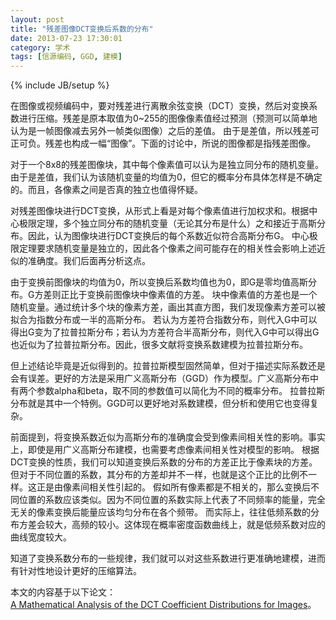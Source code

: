 ```yaml
---
layout: post
title: "残差图像DCT变换后系数的分布"
date: 2013-07-23 17:30:01
category: 学术
tags: [信源编码, GGD, 建模]
---
```

{% include JB/setup %}

在图像或视频编码中，要对残差进行离散余弦变换（DCT）变换，然后对变换系数进行压缩。残差是原本取值为0~255的图像像素值经过预测（预测可以简单地认为是一帧图像减去另外一帧类似图像）之后的差值。
由于是差值，所以残差可正可负。残差也构成一幅“图像”。下面的讨论中，所说的图像都是指残差图像。

<!--more-->
对于一个8x8的残差图像块，其中每个像素值可以认为是独立同分布的随机变量。由于是差值，我们认为该随机变量的均值为0，但它的概率分布具体怎样是不确定的。而且，各像素之间是否真的独立也值得怀疑。

对残差图像块进行DCT变换，从形式上看是对每个像素值进行加权求和。根据中心极限定理，多个独立同分布的随机变量（无论其分布是什么）之和接近于高斯分布。因此，认为图像块进行DCT变换后的每个系数近似符合高斯分布G。
中心极限定理要求随机变量是独立的，因此各个像素之间可能存在的相关性会影响上述近似的准确度。我们后面再分析这点。

由于变换前图像块的均值为0，所以变换后系数均值也为0，即G是零均值高斯分布。G方差则正比于变换前图像块中像素值的方差。
块中像素值的方差也是一个随机变量。通过统计多个块的像素方差，画出其直方图，我们发现像素方差可以被拟合为指数分布或一半的高斯分布。
若认为方差符合指数分布，则代入G中可以得出G变为了拉普拉斯分布；若认为方差符合半高斯分布，则代入G中可以得出G也近似为了拉普拉斯分布。因此，很多文献将变换系数建模为拉普拉斯分布。

但上述结论毕竟是近似得到的。拉普拉斯模型固然简单，但对于描述实际系数还是会有误差。更好的方法是采用广义高斯分布（GGD）作为模型。广义高斯分布中有两个参数alpha和beta，取不同的参数值可以简化为不同的概率分布。
拉普拉斯分布就是其中一个特例。GGD可以更好地对系数建模，但分析和使用它也变得复杂。

前面提到，将变换系数近似为高斯分布的准确度会受到像素间相关性的影响。事实上，即使是用广义高斯分布建模，也需要考虑像素间相关性对模型的影响。
根据DCT变换的性质，我们可以知道变换后系数的分布的方差正比于像素块的方差。但对于不同位置的系数，其分布的方差却并不一样，也就是这个正比的比例不一样。这正是由像素间相关性引起的。
假如所有像素都是不相关的，那么变换后不同位置的系数应该类似。因为不同位置的系数实际上代表了不同频率的能量，完全无关的像素变换后能量应该均匀分布在各个频带。
而实际上，往往低频系数的分布方差会较大，高频的较小。这体现在概率密度函数曲线上，就是低频系数对应的曲线宽度较大。

知道了变换系数分布的一些规律，我们就可以对这些系数进行更准确地建模，进而有针对性地设计更好的压缩算法。

本文的内容基于以下论文：  
[A Mathematical Analysis of the DCT Coefficient Distributions for Images](http://www.eee.hku.hk/optima/pub/journal/0010_ITIP.pdf)。
